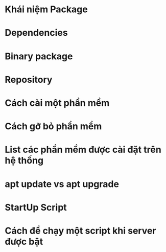 # Khái niệm Package

# Dependencies

# Binary package

# Repository

# Cách cài một phần mềm

# Cách gỡ bỏ phần mềm

# List các phần mềm được cài đặt trên hệ thống

# apt update vs apt upgrade

# StartUp Script

# Cách để chạy một script khi server được bật
